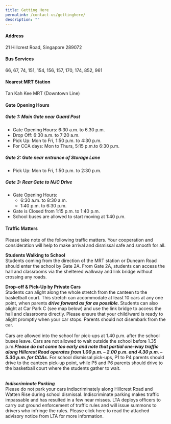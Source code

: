 ```yaml
---
title: Getting Here
permalink: /contact-us/gettinghere/
description: ""
---
```

#### Address
21 Hillcrest Road, Singapore 289072

#### Bus Services
66, 67, 74, 151, 154, 156, 157, 170, 174, 852, 961

#### Nearest MRT Station
Tan Kah Kee MRT (Downtown Line)

#### Gate Opening Hours

##### Gate 1: ***Main Gate near Guard Post***
* Gate Opening Hours: 6:30 a.m. to 6.30 p.m.
* Drop Off: 6:30 a.m. to 7:20 a.m.
* Pick Up: Mon to Fri, 1:50 p.m. to 4:30 p.m.
* For CCA days: Mon to Thurs, 5:15 p.m.to 6:30 p.m.

##### Gate 2: ***Gate near entrance of Storage Lane***
* Pick Up: Mon to Fri, 1:50 p.m. to 2:30 p.m.

##### Gate 3: ***Rear Gate to NJC Drive***
*  Gate Opening Hours:
	*  6:30 a.m. to 8:30 a.m.
	*  1:40 p.m. to 6:30 p.m.
* Gate is Closed from 1:15 p.m. to 1:40 p.m.
* School buses are allowed to start moving at 1:40 p.m.

#### Traffic Matters
Please take note of the following traffic matters. Your cooperation and consideration will help to make arrival and dismissal safe and smooth for all.

**Students Walking to School**<br>
Students coming from the direction of the MRT station or Dunearn Road should enter the school by Gate 2A. From Gate 2A, students can access the hall and classrooms via the sheltered walkway and link bridge without crossing any roads.

**Drop-off & Pick-Up by Private Cars**<br>
Students can alight along the whole stretch from the canteen to the basketball court. This stretch can accommodate at least 10 cars at any one point, when parents ***drive forward as far as possible***. Students can also alight at Car Park C (see map below) and use the link bridge to access the hall and classrooms directly. Please ensure that your child/ward is ready to alight promptly when your car stops. Parents should not disembark from the car.<br><br>
Cars are allowed into the school for pick-ups at 1.40 p.m. after the school buses leave. Cars are not allowed to wait outside the school before 1.35 p.m.***Please do not come too early and note that partial one-way traffic along Hillcrest Road operates from 1.00 p.m. – 2.00 p.m. and 4.30 p.m. – 5.30 p.m. for CCAs.*** For school dismissal pick-ups, P1 to P4 parents should drive to the canteen pick-up point, while P5 and P6 parents should drive to the basketball court where the students gather to wait.<br><br>

***Indiscriminate Parking***<br>
Please do not park your cars indiscriminately along Hillcrest Road and Watten Rise during school dismissal. Indiscriminate parking makes traffic impassable and has resulted in a few near misses. LTA deploys officers to carry out ground enforcement of traffic rules and will
issue summons to drivers who infringe the rules. Please click here to read the attached advisory notice from LTA for more information.